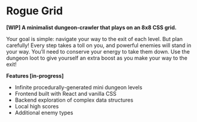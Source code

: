 # Rogue Grid

**[WIP] A minimalist dungeon-crawler that plays on an 8x8 CSS grid.**

Your goal is simple: navigate your way to the exit of each level. But plan carefully! Every step takes a toll on you, and powerful enemies will stand in your way. You’ll need to conserve your energy to take them down. Use the dungeon loot to give yourself an extra boost as you make your way to the exit!

**Features [in-progress]**

- Infinite procedurally-generated mini dungeon levels
- Frontend built with React and vanilla CSS
- Backend exploration of complex data structures
- Local high scores
- Additional enemy types
